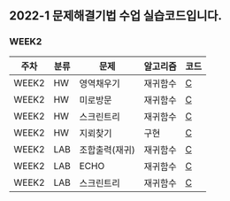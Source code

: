 ## 2022-1 문제해결기법 수업 실습코드입니다.

### WEEK2 
|주차|분류|문제|알고리즘|코드|
|---|---|---|---|---|
|WEEK2|HW|영역채우기|재귀함수|[C](https://github.com/sne12345/ProblemSolvingTechC/blob/main/Week2/HW_flood_fill/main.c)|
|WEEK2|HW|미로방문|재귀함수|[C](https://github.com/sne12345/ProblemSolvingTechC/blob/main/Week2/HW_maze/main.c)|
|WEEK2|HW|스크린트리|재귀함수|[C](https://github.com/sne12345/ProblemSolvingTechC/blob/main/Week2/HW_screen_tree/main.c)|
|WEEK2|HW|지뢰찾기|구현|[C](https://github.com/sne12345/ProblemSolvingTechC/tree/main/Week2/HW_count_bomb/main.c)|
|WEEK2|LAB|조합출력(재귀)|재귀함수|[C](https://github.com/sne12345/ProblemSolvingTechC/blob/main/Week2/LAB_comb_count_recur/main.c)|
|WEEK2|LAB|ECHO|재귀함수|[C](https://github.com/sne12345/ProblemSolvingTechC/blob/main/Week2/LAB_echo/main.c)|
|WEEK2|LAB|스크린트리|재귀함수|[C](https://github.com/sne12345/ProblemSolvingTechC/blob/main/Week2/LAB_screen_tree/main.c)|
